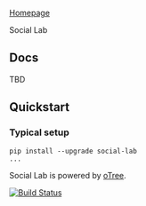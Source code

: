 [Homepage](http://www.social-lab.org/)

Social Lab

## Docs

TBD

## Quickstart

### Typical setup

```
pip install --upgrade social-lab
...
```

Social Lab is powered by [oTree](http://www.otree.org/).

[![Build Status](https://travis-ci.org/metacell/social-lab.svg?branch=master)](https://travis-ci.org/metacell/social-lab)
